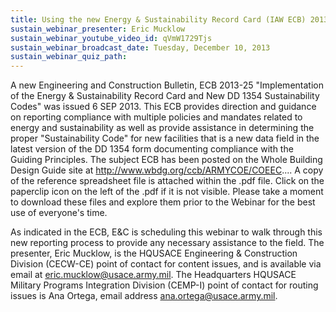 ```yaml
---
title: Using the new Energy & Sustainability Record Card (IAW ECB) 2013-25)
sustain_webinar_presenter: Eric Mucklow
sustain_webinar_youtube_video_id: qVmW1729Tjs
sustain_webinar_broadcast_date: Tuesday, December 10, 2013
sustain_webinar_quiz_path:
---
```


A new Engineering and Construction Bulletin, ECB 2013-25 "Implementation of the Energy & Sustainability Record Card and New DD 1354 Sustainability Codes" was issued 6 SEP 2013. This ECB provides direction and guidance on reporting compliance with multiple policies and mandates related to energy and sustainability as well as provide assistance in determining the proper "Sustainability Code" for new facilities that is a new data field in the latest version of the DD 1354 form documenting compliance with the Guiding Principles. The subject ECB has been posted on the Whole Building Design Guide site at http://www.wbdg.org/ccb/ARMYCOE/COEEC.... A copy of the reference spreadsheet file is attached within the .pdf file. Click on the paperclip icon on the left of the .pdf if it is not visible. Please take a moment to download these files and explore them prior to the Webinar for the best use of everyone's time.

As indicated in the ECB, E&C is scheduling this webinar to walk through this new reporting process to provide any necessary assistance to the field. The presenter, Eric Mucklow, is the HQUSACE Engineering & Construction Division (CECW-CE) point of contact for content issues, and is available via email at eric.mucklow@usace.army.mil. The Headquarters HQUSACE Military Programs Integration Division (CEMP-I) point of contact for routing issues is Ana Ortega, email address ana.ortega@usace.army.mil.
